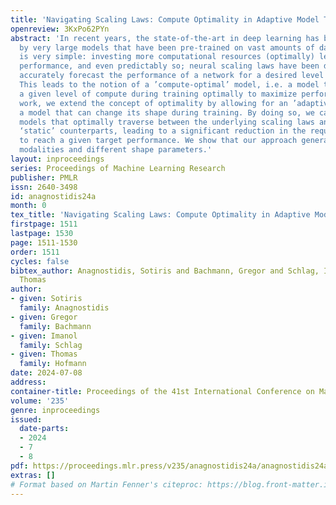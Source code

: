 ```yaml
---
title: 'Navigating Scaling Laws: Compute Optimality in Adaptive Model Training'
openreview: 3KxPo62PYn
abstract: 'In recent years, the state-of-the-art in deep learning has been dominated
  by very large models that have been pre-trained on vast amounts of data. The paradigm
  is very simple: investing more computational resources (optimally) leads to better
  performance, and even predictably so; neural scaling laws have been derived that
  accurately forecast the performance of a network for a desired level of compute.
  This leads to the notion of a ’compute-optimal’ model, i.e. a model that allocates
  a given level of compute during training optimally to maximize performance. In this
  work, we extend the concept of optimality by allowing for an ’adaptive’ model, i.e.
  a model that can change its shape during training. By doing so, we can design adaptive
  models that optimally traverse between the underlying scaling laws and outpace their
  ‘static’ counterparts, leading to a significant reduction in the required compute
  to reach a given target performance. We show that our approach generalizes across
  modalities and different shape parameters.'
layout: inproceedings
series: Proceedings of Machine Learning Research
publisher: PMLR
issn: 2640-3498
id: anagnostidis24a
month: 0
tex_title: 'Navigating Scaling Laws: Compute Optimality in Adaptive Model Training'
firstpage: 1511
lastpage: 1530
page: 1511-1530
order: 1511
cycles: false
bibtex_author: Anagnostidis, Sotiris and Bachmann, Gregor and Schlag, Imanol and Hofmann,
  Thomas
author:
- given: Sotiris
  family: Anagnostidis
- given: Gregor
  family: Bachmann
- given: Imanol
  family: Schlag
- given: Thomas
  family: Hofmann
date: 2024-07-08
address:
container-title: Proceedings of the 41st International Conference on Machine Learning
volume: '235'
genre: inproceedings
issued:
  date-parts:
  - 2024
  - 7
  - 8
pdf: https://proceedings.mlr.press/v235/anagnostidis24a/anagnostidis24a.pdf
extras: []
# Format based on Martin Fenner's citeproc: https://blog.front-matter.io/posts/citeproc-yaml-for-bibliographies/
---
```

